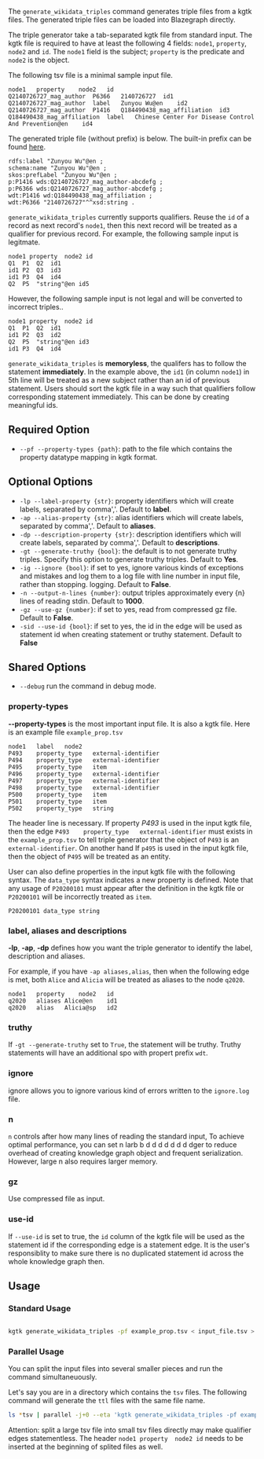 The `generate_wikidata_triples` command generates triple files from a kgtk files. The generated triple files can be loaded into Blazegraph directly.

The triple generator take a tab-separated kgtk file from standard input. The kgtk file is required to have at least the following 4 fields: `node1`, `property`, `node2` and `id`. The `node1` field is the subject; `property` is the predicate and `node2` is the object. 

The following tsv file is a minimal sample input file.

```
node1	property	node2	id
Q2140726727_mag_author	P6366	2140726727	id1
Q2140726727_mag_author	label	Zunyou Wu@en	id2
Q2140726727_mag_author	P1416	Q184490438_mag_affiliation	id3
Q184490438_mag_affiliation	label	Chinese Center For Disease Control And Prevention@en	id4
```
The generated triple file (without prefix) is below. The built-in prefix can be found [here](https://github.com/usc-isi-i2/etk/blob/master/etk/wikidata/__init__.py).

```
rdfs:label "Zunyou Wu"@en ;
schema:name "Zunyou Wu"@en ;
skos:prefLabel "Zunyou Wu"@en ;
p:P1416 wds:Q2140726727_mag_author-abcdefg ;
p:P6366 wds:Q2140726727_mag_author-abcdefg ;
wdt:P1416 wd:Q184490438_mag_affiliation ;
wdt:P6366 "2140726727"^^xsd:string .

```

`generate_wikidata_triples` currently supports qualifiers. Reuse the `id` of a record as next record's `node1`, then this next record will be treated as a qualifier for previous record. For example, the following sample input is legitmate.

```
node1 property  node2 id
Q1  P1  Q2	id1
id1 P2  Q3  id3
id1 P3  Q4  id4
Q2  P5  "string"@en id5
```

However, the following sample input is not legal and will be converted to incorrect triples..

```
node1 property  node2 id
Q1  P1  Q2	id1
id1 P2  Q3  id2
Q2  P5  "string"@en id3
id1 P3  Q4  id4
```
`generate_wikidata_triples` is **memoryless**, the qualifers has to follow the statement **immediately**. In the example above, the `id1` (in column `node1`) in 5th line will be treated as a new subject rather than an id of previous statement. Users should sort the kgtk file in a way such that qualifiers follow corresponding statement immediately. This can be done by creating meaningful ids.


## Required Option

- `--pf --property-types {path}`: path to the file which contains the property datatype mapping in kgtk format.

## Optional Options

- `-lp --label-property {str}`: property identifiers which will create labels, separated by comma','. Default to **label**.
- `-ap --alias-property {str}`: alias identifiers which will create labels, separated by comma','. Default to **aliases**.
- `-dp --description-property {str}`: description identifiers which will create labels, separated by comma','. Default to **descriptions**.
- `-gt --generate-truthy {bool}`: the default is to not generate truthy triples. Specify this option to generate truthy triples. Default to **Yes**.
- `-ig --ignore {bool}`: if set to yes, ignore various kinds of exceptions and mistakes and log them to a log file with line number in input file, rather than stopping. logging. Default to **False**.
- `-n --output-n-lines {number}`: output triples approximately every {n} lines of reading stdin. Default to **1000**.
- `-gz --use-gz {number}`: if set to yes, read from compressed gz file. Default to **False**.
- `-sid --use-id {bool}`: if set to yes, the id in the edge will be used as statement id when creating statement or truthy statement. Default to **False**


## Shared Options

- `--debug` run the command in debug mode.

### property-types

**--property-types** is the most important input file. It is also a kgtk file. Here is an example file `example_prop.tsv`

```
node1	label	node2
P493	property_type	external-identifier
P494	property_type	external-identifier
P495	property_type	item
P496	property_type	external-identifier
P497	property_type	external-identifier
P498	property_type	external-identifier
P500	property_type	item
P501	property_type	item
P502	property_type	string
```

The header line is necessary. If property *P493* is used in the input kgtk file, then the edge `P493	property_type	external-identifier` must exists in the `example_prop.tsv` to tell triple generator that the object of `P493` is an `external-identifier`. On another hand If `p495` is used in the input kgtk file, then the object of `P495` will be treated as an entity.

User can also define properties in the input kgtk file with the following syntax. The `data_type` syntax indicates a new property is defined. Note that any usage of `P20200101` must appear after the definition in the kgtk file or `P20200101` will be incorrectly treated as `item`.

```
P20200101 data_type string
```

### label, aliases and descriptions

**-lp**, **-ap**, **-dp** defines how you want the triple generator to identify the label, description and aliases. 

For example, if you have `-ap aliases,alias`, then when the following edge is met, both `Alice` and `Alicia` will be treated as aliases to the node `q2020`.

```
node1	property	node2	id
q2020	aliases	Alice@en	id1
q2020	alias	Alicia@sp	id2
```

### truthy

If `-gt --generate-truthy` set to `True`, the statement will be truthy. Truthy statements will have an additional spo with propert prefix `wdt`.

### ignore

ignore allows you to ignore various kind of errors written to the `ignore.log` file.

### n

`n` controls after how many lines of reading the standard input, To achieve optimal performance, you can set n larb b d d d d d d d dger to reduce overhead of creating knowledge graph object and frequent serialization. However, large n also requires larger memory.

### gz

Use compressed file as input.

### use-id

If `--use-id` is set to true, the `id` column of the kgtk file will be used as the statement id if the corresponding edge is a statement edge. It is the user's responsiblity to make sure there is no duplicated statement id across the whole knowledge graph then.

## Usage


### Standard Usage

```bash

kgtk generate_wikidata_triples -pf example_prop.tsv < input_file.tsv > output_file.ttl

```

### Parallel Usage

You can split the input files into several smaller pieces and run the command simultaneuously. 

Let's say you are in a directory which contains the `tsv` files. The following command will generate the `ttl` files with the same file name. 

```bash
ls *tsv | parallel -j+0 --eta 'kgtk generate_wikidata_triples -pf example_props.tsv -n 1000 -ig no --debug -gt yes < {} > {.}.ttl'
```

Attention: split a large tsv file into small tsv files directly may make qualifier edges statementless. The header `node1 property  node2 id` needs to be inserted at the beginning of splited files as well.
